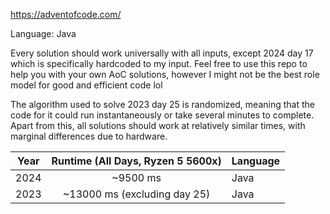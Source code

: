https://adventofcode.com/

Language: Java

Every solution should work universally with all inputs, except 2024 day 17 which is specifically hardcoded to my input. Feel free to use this repo to help you with your own AoC solutions, however I might not be the best role model for good and efficient code lol

The algorithm used to solve 2023 day 25 is randomized, meaning that the code for it could run instantaneously or take several minutes to complete. Apart from this, all solutions should work at relatively similar times, with marginal differences due to hardware.

| Year | Runtime (All Days, Ryzen 5 5600x) | Language |
|:----:|:---------------------------------:|:---------|
| 2024 |             ~9500 ms              | Java |
| 2023 |~13000 ms (excluding day 25)       | Java |





